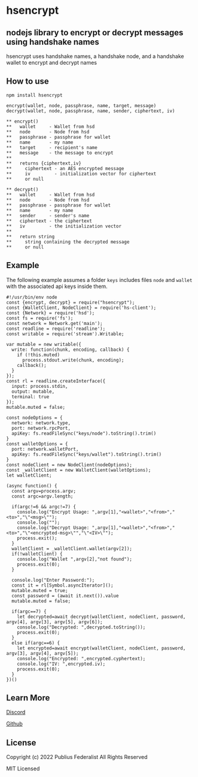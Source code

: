 # hsencrypt
## nodejs library to encrypt or decrypt messages using handshake names

hsencrypt uses handshake names, a handshake node, and a handshake wallet to encrypt and decrypt names

## How to use

```
npm install hsencrypt
```

```
encrypt(wallet, node, passphrase, name, target, message) 
decrypt(wallet, node, passphrase, name, sender, ciphertext, iv)
```

```
** encrypt()
**   wallet     - Wallet from hsd
**   node       - Node from hsd
**   passphrase - passphrase for wallet
**   name       - my name
**   target     - recipient's name
**   message    - the message to encrypt
**
**   returns {ciphertext,iv}
**     ciphertext - an AES encrypted message
**     iv         - initialization vector for ciphertext
**     or null
```

```
** decrypt()
**   wallet     - Wallet from hsd
**   node       - Node from hsd
**   passphrase - passphrase for wallet
**   name       - my name
**   sender     - sender's name
**   ciphertext - the ciphertext
**   iv         - the initialization vector
**
**   return string
**     string containing the decrypted message
**     or null
```

## Example

The following example assumes a folder `keys` includes files `node` and `wallet` with the associated api keys inside them.

```
#!/usr/bin/env node
const {encrypt, decrypt} = require("hsencrypt");
const {WalletClient, NodeClient} = require('hs-client');
const {Network} = require('hsd');
const fs = require('fs');
const network = Network.get('main');
const readline = require('readline');
const writable = require('stream').Writable;

var mutable = new writable({
  write: function(chunk, encoding, callback) {
    if (!this.muted)
      process.stdout.write(chunk, encoding);
    callback();
  }
});
const rl = readline.createInterface({
  input: process.stdin,
  output: mutable,
  terminal: true
});
mutable.muted = false;

const nodeOptions = {
  network: network.type,
  port: network.rpcPort,
  apiKey: fs.readFileSync("keys/node").toString().trim()
}
const walletOptions = {
  port: network.walletPort,
  apiKey: fs.readFileSync("keys/wallet").toString().trim()
}
const nodeClient = new NodeClient(nodeOptions);
const _walletClient = new WalletClient(walletOptions);
let walletClient;

(async function() {
  const argv=process.argv;
  const argc=argv.length;

  if(argc!=6 && argc!=7) {
    console.log("Encrypt Usage: ",argv[1],"<wallet>","<from>","<to>","\"<msg>\"");
    console.log("");
    console.log("Decrypt Usage: ",argv[1],"<wallet>","<from>","<to>","\"<encrypted-msg>\"","\"<IV>\"");
    process.exit();
  }
  walletClient = _walletClient.wallet(argv[2]);
  if(!walletClient) {
    console.log("Wallet ",argv[2],"not found");
    process.exit(0);
  }

  console.log("Enter Password:");
  const it = rl[Symbol.asyncIterator]();
  mutable.muted = true;
  const password = (await it.next()).value
  mutable.muted = false;

  if(argc==7) {
    let decrypted=await decrypt(walletClient, nodeClient, password, argv[4], argv[3], argv[5], argv[6]);
    console.log("Decrypted: ",decrypted.toString());
    process.exit(0);
  }
  else if(argc==6) {
    let encrypted=await encrypt(walletClient, nodeClient, password, argv[3], argv[4], argv[5]);
    console.log("Encrypted: ",encrypted.cyphertext);
    console.log("IV: ",encrypted.iv);
    process.exit(0);
  }
})()

```

## Learn More

[Discord](https://discord.gg/tXJ2UdGuda)

[Github](https://github.com/publiusfederalist)

## License

Copyright (c) 2022 Publius Federalist
All Rights Reserved

MIT Licensed
